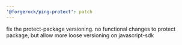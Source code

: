 ```yaml
---
'@forgerock/ping-protect': patch
---
```


fix the protect-package versioning. no functional changes to protect package, but allow more loose versioning on javascript-sdk

